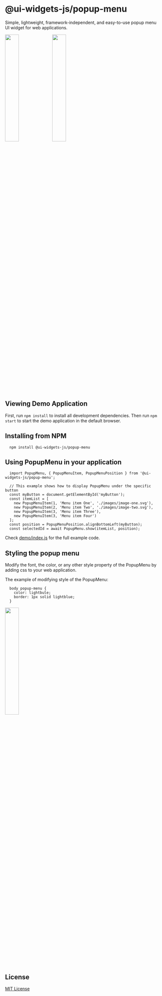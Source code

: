 # @ui-widgets-js/popup-menu

Simple, lightweight, framework-independent, and easy-to-use popup menu UI widget for web applications.

<img src="https://raw.githubusercontent.com/web-components-js/popup-menu/HEAD/screenshot1.png" height="30%" width="30%">
<img src="https://raw.githubusercontent.com/web-components-js/popup-menu/HEAD/screenshot2.png" height="30%" width="30%">

## Viewing Demo Application

First, run `npm install` to install all development dependencies. Then run `npm start` to start the demo application in the default browser.

## Installing from NPM

```
  npm install @ui-widgets-js/popup-menu
```

## Using PopupMenu in your application

```
  import PopupMenu, { PopupMenuItem, PopupMenuPosition } from '@ui-widgets-js/popup-menu';

  // This example shows how to display PopupMenu under the specific button
  const myButton = document.getElementById('myButton');
  const itemList = [
    new PopupMenuItem(1, 'Menu item One', './images/image-one.svg'),
    new PopupMenuItem(2, 'Menu item Two', './images/image-two.svg'),
    new PopupMenuItem(3, 'Menu item Three'),
    new PopupMenuItem(3, 'Menu item Four')
  ];
  const position = PopupMenuPosition.alignBottomLeft(myButton);
  const selectedId = await PopupMenu.show(itemList, position);
```
Check <a href="https://github.com/ui-widgets-js/popup-menu/blob/master/demo/index.js">demo/index.js</a> for the full example code.

## Styling the popup menu

Modify the font, the color, or any other style property of the PopupMenu by adding css to your web application.

The example of modifying style of the PopupMenu:
```
  body popup-menu {
    color: lightbule;
    border: 1px solid lightblue;
  }
```

<img src="https://raw.githubusercontent.com/web-components-js/popup-menu/HEAD/screenshot3.png" height="30%" width="30%">

## License

<a href="https://github.com/ui-widgets-js/popup-menu/blob/master/LICENSE">MIT License</a>